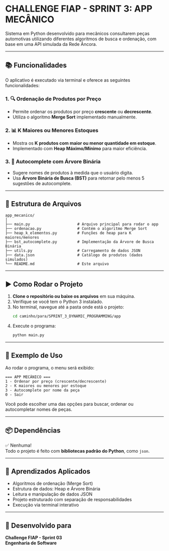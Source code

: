 
# CHALLENGE FIAP - SPRINT 3: APP MECÂNICO

Sistema em Python desenvolvido para mecânicos consultarem peças automotivas utilizando diferentes algoritmos de busca e ordenação, com base em uma API simulada da Rede Âncora.

---

## 📚 Funcionalidades

O aplicativo é executado via terminal e oferece as seguintes funcionalidades:

### 1. 🔍 Ordenação de Produtos por Preço
- Permite ordenar os produtos por preço **crescente** ou **decrescente**.
- Utiliza o algoritmo **Merge Sort** implementado manualmente.

### 2. 📊 K Maiores ou Menores Estoques
- Mostra os **K produtos com maior ou menor quantidade em estoque**.
- Implementado com **Heap Máximo/Mínimo** para maior eficiência.

### 3. 🧠 Autocomplete com Árvore Binária
- Sugere nomes de produtos à medida que o usuário digita.
- Usa **Árvore Binária de Busca (BST)** para retornar pelo menos 5 sugestões de autocomplete.

---

## 📁 Estrutura de Arquivos

```
app_mecanico/
│
├── main.py                     # Arquivo principal para rodar o app
├── ordenacao.py                # Contém o algoritmo Merge Sort
├── heap_k_elementos.py         # Funções de heap para K maiores/menores
├── bst_autocomplete.py         # Implementação da Árvore de Busca Binária
├── utils.py                    # Carregamento de dados JSON
├── data.json                   # Catálogo de produtos (dados simulados)
└── README.md                   # Este arquivo
```

---

## ▶️ Como Rodar o Projeto

1. **Clone o repositório ou baixe os arquivos** em sua máquina.
2. Verifique se você tem o Python 3 instalado.
3. No terminal, navegue até a pasta onde está o projeto:
   ```bash
   cd caminho/para/SPRINT_3_DYNAMIC_PROGRAMMING/app
   ```
4. Execute o programa:
   ```bash
   python main.py
   ```

---

## 📌 Exemplo de Uso

Ao rodar o programa, o menu será exibido:
```
=== APP MECÂNICO ===
1 - Ordenar por preço (crescente/decrescente)
2 - K maiores ou menores por estoque
3 - Autocomplete por nome da peça
0 - Sair
```

Você pode escolher uma das opções para buscar, ordenar ou autocompletar nomes de peças.

---

## 📦 Dependências

✅ Nenhuma!  
Todo o projeto é feito com **bibliotecas padrão do Python**, como `json`.

---

## 🧠 Aprendizados Aplicados

- Algoritmos de ordenação (Merge Sort)
- Estrutura de dados: Heap e Árvore Binária
- Leitura e manipulação de dados JSON
- Projeto estruturado com separação de responsabilidades
- Execução via terminal interativo

---

## 📅 Desenvolvido para

**Challenge FIAP - Sprint 03  
Engenharia de Software**
